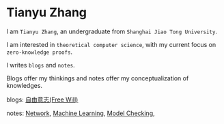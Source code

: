 # Tianyu Zhang

I am `Tianyu Zhang`, an undergraduate from `Shanghai Jiao Tong University`.

I am interested in `theoretical computer science`, with my current focus on `zero-knowledge proofs`.

I writes `blogs` and `notes`. 

Blogs offer my thinkings and notes offer my conceptualization of knowledges.


blogs: 
[自由意志(Free Will)](/blogs/free_will.pdf)

notes: 
[Network](/notes/network),
[Machine Learning](/notes/machine_learning),
[Model Checking](/notes/model_checking),
[](/notes/model_checking/infinite_automa)